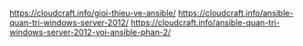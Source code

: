 https://cloudcraft.info/gioi-thieu-ve-ansible/
https://cloudcraft.info/ansible-quan-tri-windows-server-2012/
https://cloudcraft.info/ansible-quan-tri-windows-server-2012-voi-ansible-phan-2/